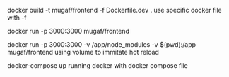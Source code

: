 docker build -t mugaf/frontend -f Dockerfile.dev .
use specific docker file with -f

docker run -p 3000:3000 mugaf/frontend

docker run -p 3000:3000 -v /app/node_modules -v $(pwd):/app mugaf/frontend
using volume to immitate hot reload

docker-compose up
running docker with docker compose file